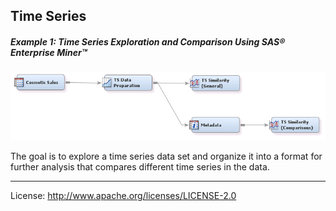 ## Time Series

##### Example 1: Time Series Exploration and Comparison Using SAS&reg; Enterprise Miner&trade;

![alt text](../README_imgs/TimeSeriesExplore.png "Time Series Explore")

The goal is to explore a time series data set and organize it into a format for further analysis that compares 
different time series in the data.

***

License: <http://www.apache.org/licenses/LICENSE-2.0>